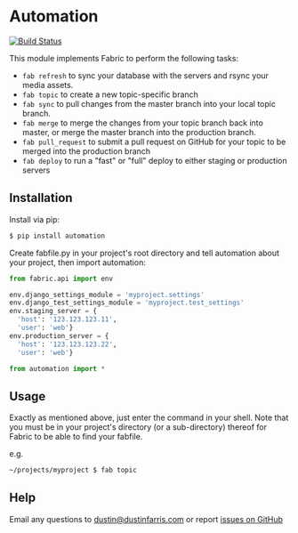 Automation
==========

[![Build Status](https://travis-ci.org/dustinfarris/automation.png?branch=master)](TravisCI)

This module implements Fabric to perform the following tasks:

  * ``fab refresh`` to sync your database with the servers and rsync
    your media assets.
  * ``fab topic`` to create a new topic-specific branch
  * ``fab sync`` to pull changes from the master branch into your local
    topic branch.
  * ``fab merge`` to merge the changes from your topic branch back into
    master, or merge the master branch into the production branch.
  * ``fab pull_request`` to submit a pull request on GitHub for your
    topic to be merged into the production branch
  * ``fab deploy`` to run a "fast" or "full" deploy to either staging or
    production servers

Installation
------------

Install via pip:

```sh
$ pip install automation
```

Create fabfile.py in your project's root directory and tell automation
about your project, then import automation:

```python
from fabric.api import env

env.django_settings_module = 'myproject.settings'
env.django_test_settings_module = 'myproject.test_settings'
env.staging_server = {
  'host': '123.123.123.11',
  'user': 'web'}
env.production_server = {
  'host': '123.123.123.22',
  'user': 'web'}

from automation import *
```

Usage
-----

Exactly as mentioned above, just enter the command in your shell.  Note
that you must be in your project's directory (or a sub-directory)
thereof for Fabric to be able to find your fabfile.

e.g.

```sh
~/projects/myproject $ fab topic
```

Help
----

Email any questions to
[dustin@dustinfarris.com](mailto:dustin@dustinfarris.com) or report
[issues on GitHub](https://github.com/dustinfarris/automation/issues)
